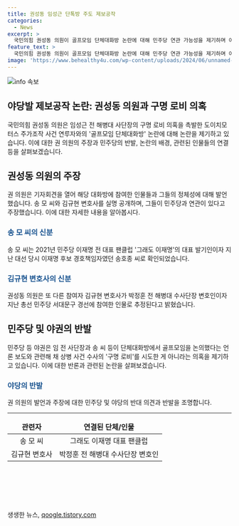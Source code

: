 ```yaml
---
title: 권성동 임성근 단톡방 주도 제보공작
categories:
  - News
excerpt: >
  국민의힘 권성동 의원이 골프모임 단체대화방 논란에 대해 민주당 연관 가능성을 제기하며 야당발 제보공작이라고 주장했습니다. 대화방 참여자들의 민주당 연결고리를 공개하며 사기 탄핵 게이트라며 국정조사를 촉구했습니다. 민주당 등 야당은 구명 로비 의혹과 관련된 골프모임 의혹을 부인하고, 채상병 사건 수사를 의심하고 있습니다.
feature_text: >
  국민의힘 권성동 의원이 골프모임 단체대화방 논란에 대해 민주당 연관 가능성을 제기하며 야당발 제보공작이라고 주장했습니다. 대화방 참여자들의 민주당 연결고리를 공개하며 사기 탄핵 게이트라며 국정조사를 촉구했습니다. 민주당 등 야당은 구명 로비 의혹과 관련된 골프모임 의혹을 부인하고, 채상병 사건 수사를 의심하고 있습니다.
image: 'https://www.behealthy4u.com/wp-content/uploads/2024/06/unnamed-file.png'
---
```


<p><img src="https://www.behealthy4u.com/wp-content/uploads/2024/06/unnamed-file.png" alt="info 속보" /></p>

<h2>야당발 제보공작 논란: 권성동 의원과 구명 로비 의혹</h2>

<p data-ke-size="size16">국민의힘 권성동 의원은 임성근 전 해병대 사단장의 구명 로비 의혹을 촉발한 도이치모터스 주가조작 사건 연루자와의 '골프모임 단체대화방' 논란에 대해 논란을 제기하고 있습니다. 이에 대한 권 의원의 주장과 민주당의 반발, 논란의 배경, 관련된 인물들의 연결 등을 살펴보겠습니다.</p>

<h2>권성동 의원의 주장</h2>

<p data-ke-size="size16">권 의원은 기자회견을 열어 해당 대화방에 참여한 인물들과 그들의 정체성에 대해 발언했습니다. 송 모 씨와 김규현 변호사를 실명 공개하며, 그들이 민주당과 연관이 있다고 주장했습니다. 이에 대한 자세한 내용을 알아봅시다.</p>

<h3><b><span style="color: #1a5490;">송 모 씨의 신분</span></b></h3>

<p data-ke-size="size16">송 모 씨는 2021년 민주당 이재명 전 대표 팬클럽 '그래도 이재명'의 대표 발기인이자 지난 대선 당시 이재명 후보 경호책임자였던 송호종 씨로 확인되었습니다.</p>

<h3><b><span style="color: #1a5490;">김규현 변호사의 신분</span></b></h3>

<p data-ke-size="size16">권성동 의원은 또 다른 참여자 김규현 변호사가 박정훈 전 해병대 수사단장 변호인이자 지난 총선 민주당 서대문구 경선에 참여한 인물로 추정된다고 밝혔습니다.</p>

<h2>민주당 및 야권의 반발</h2>

<p data-ke-size="size16">민주당 등 야권은 임 전 사단장과 송 씨 등이 단체대화방에서 골프모임을 논의했다는 언론 보도와 관련해 채 상병 사건 수사의 '구명 로비'를 시도한 게 아니라는 의혹을 제기하고 있습니다. 이에 대한 반론과 관련된 논란을 살펴보겠습니다.</p>

<h3><b><span style="color: #1a5490;">야당의 반발</span></b></h3>

<p data-ke-size="size16">권 의원의 발언과 주장에 대한 민주당 및 야당의 반대 의견과 반발을 조명합니다.</p>

<hr>

<table>
<thead>
<tr>
<td style="text-align: center; height: 17px;"><b>관련자</b></td>
<td style="text-align: center; height: 17px;"><b>연결된 단체/인물</b></td>
</tr>
</thead>
<tbody>
<tr>
<td style="text-align: center; height: 17px;">송 모 씨</td>
<td style="text-align: center; height: 17px;">그래도 이재명 대표 팬클럽</td>
</tr>
<tr>
<td style="text-align: center; height: 17px;">김규현 변호사</td>
<td style="text-align: center; height: 17px;">박정훈 전 해병대 수사단장 변호인</td>
</tr>
</tbody>
</table>

<p data-ke-size="size16">&nbsp;</p>

<p data-ke-size="size16">&nbsp;</p>

<p data-ke-size="size16">&nbsp;</p>
생생한 뉴스, <a href="https://qoogle.tistory.com" rel="dofollow">qoogle.tistory.com</a>


